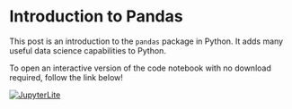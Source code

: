 # Introduction to Pandas
This post is an introduction to the `pandas` package in Python.
It adds many useful data science capabilities to Python.

To open an interactive version of the code notebook with no download required, follow the link below!

[![JupyterLite](https://jupyterlite.rtfd.io/en/latest/_static/badge-launch.svg)](https://jupyterlab-open-url-param.readthedocs.io/en/latest/lite/lab?fromURL=https://raw.githubusercontent.com/jaredcarter/data-science-portfolio/main/intro-pandas/Introduction%20to%20Pandas.ipynb&fromURL=https://raw.githubusercontent.com/jaredcarter/data-science-portfolio/main/intro-pandas/menu.csv)